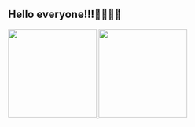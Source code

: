 ## Hello everyone!!!👋🏼👋🏼

 <div>
  <a href="https://github.com/jp2435">
  <img height="180em" src="https://github-readme-stats.vercel.app/api?username=jp2435&show_icons=true&theme=dark&include_all_commits=true&count_private=true"/>
  <img height="180em" src="https://github-readme-stats.vercel.app/api/top-langs/?username=jp2435&layout=compact&langs_count=7&theme=dark"/>
</div>
